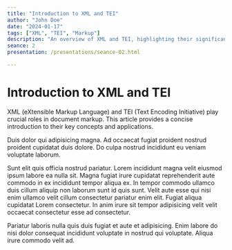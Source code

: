 ```yaml
---
title: "Introduction to XML and TEI"
author: "John Doe"
date: "2024-01-17"
tags: ["XML", "TEI", "Markup"]
description: "An overview of XML and TEI, highlighting their significance in document markup."
seance: 2
presentation: /presentations/seance-02.html

---
```


# Introduction to XML and TEI

XML (eXtensible Markup Language) and TEI (Text Encoding Initiative) play crucial roles in document markup. This article provides a concise introduction to their key concepts and applications.

Duis dolor qui adipisicing magna. Ad occaecat fugiat proident nostrud proident cupidatat duis dolore. Do culpa nostrud incididunt eu veniam voluptate laborum.

Sunt elit quis officia nostrud pariatur. Lorem incididunt magna velit eiusmod ipsum labore ea nulla sit. Magna fugiat irure cupidatat reprehenderit aute commodo in ex incididunt tempor aliqua ex. In tempor commodo ullamco duis cillum aliquip non laborum sunt id quis sunt. Velit aute esse qui nisi enim ullamco velit cillum consectetur pariatur enim elit. Fugiat aliqua cupidatat Lorem consectetur. In anim irure sit tempor adipisicing velit velit occaecat consectetur esse ad consectetur.

Pariatur laboris nulla quis duis fugiat et aute et adipisicing. Enim labore do nisi dolor consequat incididunt voluptate in nostrud qui voluptate. Aliqua irure commodo velit ad.
